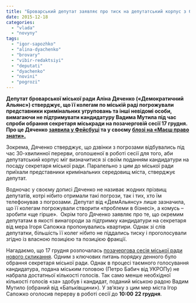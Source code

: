 ```yaml
---
title: "Броварський депутат заявляє про тиск на депутатський корпус з боку кримінальних угруповань"
date: 2015-12-18
categories: 
  - "vlada"
  - "novyny"
tags: 
  - "igor-sapozhko"
  - "alina-dyachenko"
  - "brovary"
  - "vibir-redaktsiyi"
  - "deputati"
  - "dyachenko"
  - "novini"
  - "pogrozi"
---
```


**Депутат броварської міської ради Аліна Дяченко («Демократичний Альянс») стверджує, що її колегам по міській раді погрожували представники кримінальних угруповань та інші невідомі особи, вимагаючи не підтримувати кандидатуру Вадима Мутила під час спроби обрання секретаря міськради на позачерговій сесії 17 грудня. Про це Дяченко [заявила у Фейсбуці](https://www.facebook.com/groups/brovary/permalink/1155337117829586/?pnref=story) та у своєму [блозі на «Маєш право знати».](https://mpz.brovary.org/shist-godyn-na-pytannya-sekretarya-miskrady/)**

Зокрема, Дяченко стверджує, що дзвінки з погрозами відбувались під час 30-хвилинної перерви, оголошеної в роботі сесії для того, аби депутатський корпус міг визначитися зі своїм поданням кандидатури на посаду секретаря міської ради. Паралельно з цим до міської ради приїхали представники кримінальних середовищ міста, стверджує депутат.

Водночас у своєму дописі Дяченко не називає жодних прізвищ депутатів, котрі нібито отримали такі погрози, так і тих, хто їм телефонував з погрозами. Депутат від «ДемАльянсу» лише зазначила, що її колегам погрожували створити «проблеми в бізнесі», а комусь – зробити «ще гірше».  Окрім того Дяченко заявляє про те, що окремим депутатам в якості винагороди за підтримку кандидатури на секретаря від мера Ігоря Сапожка пропонувались квартири. Однак зі слів депутатки, більшість її колег нібито не піддались тиску і проголосували згідно із власною позицією та позицією фракції.

Нагадаємо, що 17 грудня розпочалась [позачергова сесія міської ради нового скликання](https://mpz.brovary.org/kryza-u-miskradi-zagostryuyetsya-deputaty-i-mer-uvijshly-v-zhorstkyj-klinch/). Одним з ключових питань порядку денного було обрання секретаря міської ради. Однак в процесі таємного голосування кандидатура, подана міським головою (Петро Бабич від УКРОПу) не набрала достатньої кількості голосів. Так само менше необхідної кількості голосів «за» здобув і кандидат, поданий міською радою Вадим Мутило (обраний від «Батьківщини»). У зв’язку з цим мер міста Ігор Сапожко оголосив перерву в роботі сесії до **10:00** **22 грудня**.
